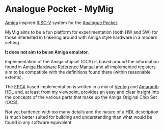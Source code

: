 # Analogue Pocket - MyMig

[Amiga](https://en.wikipedia.org/wiki/Amiga) inspired
[RISC-V](https://en.wikipedia.org/wiki/RISC-V) system for the [Analogue
Pocket](https://www.analogue.co/pocket).

MyMig aims to be a fun platform for experimentation (both HW and SW) for those
interested in tinkering around with Amiga style hardware in a modern setting.

**It does not aim to be an Amiga emulator**.

Implementation of the Amiga chipset (OCS) is based around the information found
in [Amiga Hardware Reference
Manual](http://amigadev.elowar.com/read/ADCD_2.1/Hardware_Manual_guide/node0000.html)
and all implemented registers aim to be compatible with the definitions found
there (within reasonable extents).

The [FPGA](https://en.wikipedia.org/wiki/Field-programmable_gate_array) based
implementation is written in a mix of
[Verilog](https://en.wikipedia.org/wiki/Verilog) and [Amaranth
HDL](https://github.com/amaranth-lang/amaranth) and, at least from my
viewpoint, provides an easy and clear insight into the concepts of the various
parts that make up the Amiga Original Chip Set (OCS).

Not yet burdened with too many details and the nature of a HDL description is
much better suited for building and understanding than what would be found in
any software equivalent.
